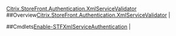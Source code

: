 [Citrix.StoreFront.Authentication.XmlServiceValidator](Citrix.StoreFront.Authentication.XmlServiceValidator)
##Overview[Citrix.StoreFront.Authentication.XmlServiceValidator](Citrix.StoreFront.Authentication.XmlServiceValidator)
|##Cmdlets[Enable-STFXmlServiceAuthentication](Enable-STFXmlServiceAuthentication)
|